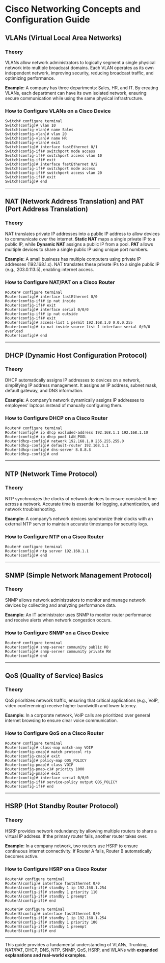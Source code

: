 # Cisco Networking Concepts and Configuration Guide

## VLANs (Virtual Local Area Networks)

### **Theory**
VLANs allow network administrators to logically segment a single physical network into multiple broadcast domains. Each VLAN operates as its own independent network, improving security, reducing broadcast traffic, and optimizing performance.

**Example:** A company has three departments: Sales, HR, and IT. By creating VLANs, each department can have its own isolated network, ensuring secure communication while using the same physical infrastructure.

### **How to Configure VLANs on a Cisco Device**
```cisco
Switch# configure terminal
Switch(config)# vlan 10
Switch(config-vlan)# name Sales
Switch(config-vlan)# vlan 20
Switch(config-vlan)# name HR
Switch(config-vlan)# exit
Switch(config)# interface fastEthernet 0/1
Switch(config-if)# switchport mode access
Switch(config-if)# switchport access vlan 10
Switch(config-if)# exit
Switch(config)# interface fastEthernet 0/2
Switch(config-if)# switchport mode access
Switch(config-if)# switchport access vlan 20
Switch(config-if)# exit
Switch(config)# end
```

---

## NAT (Network Address Translation) and PAT (Port Address Translation)

### **Theory**
NAT translates private IP addresses into a public IP address to allow devices to communicate over the internet. **Static NAT** maps a single private IP to a public IP, while **Dynamic NAT** assigns a public IP from a pool. **PAT** allows multiple devices to share a single public IP using unique port numbers.

**Example:** A small business has multiple computers using private IP addresses (192.168.1.x). NAT translates these private IPs to a single public IP (e.g., 203.0.113.5), enabling internet access.

### **How to Configure NAT/PAT on a Cisco Router**
```cisco
Router# configure terminal
Router(config)# interface fastEthernet 0/0
Router(config-if)# ip nat inside
Router(config-if)# exit
Router(config)# interface serial 0/0/0
Router(config-if)# ip nat outside
Router(config-if)# exit
Router(config)# access-list 1 permit 192.168.1.0 0.0.0.255
Router(config)# ip nat inside source list 1 interface serial 0/0/0 overload
Router(config)# end
```

---

## DHCP (Dynamic Host Configuration Protocol)

### **Theory**
DHCP automatically assigns IP addresses to devices on a network, simplifying IP address management. It assigns an IP address, subnet mask, default gateway, and DNS information.

**Example:** A company’s network dynamically assigns IP addresses to employees’ laptops instead of manually configuring them.

### **How to Configure DHCP on a Cisco Router**
```cisco
Router# configure terminal
Router(config)# ip dhcp excluded-address 192.168.1.1 192.168.1.10
Router(config)# ip dhcp pool LAN_POOL
Router(dhcp-config)# network 192.168.1.0 255.255.255.0
Router(dhcp-config)# default-router 192.168.1.1
Router(dhcp-config)# dns-server 8.8.8.8
Router(dhcp-config)# end
```

---

## NTP (Network Time Protocol)

### **Theory**
NTP synchronizes the clocks of network devices to ensure consistent time across a network. Accurate time is essential for logging, authentication, and network troubleshooting.

**Example:** A company’s network devices synchronize their clocks with an external NTP server to maintain accurate timestamps for security logs.

### **How to Configure NTP on a Cisco Router**
```cisco
Router# configure terminal
Router(config)# ntp server 192.168.1.1
Router(config)# end
```

---

## SNMP (Simple Network Management Protocol)

### **Theory**
SNMP allows network administrators to monitor and manage network devices by collecting and analyzing performance data.

**Example:** An IT administrator uses SNMP to monitor router performance and receive alerts when network congestion occurs.

### **How to Configure SNMP on a Cisco Device**
```cisco
Router# configure terminal
Router(config)# snmp-server community public RO
Router(config)# snmp-server community private RW
Router(config)# end
```

---

## QoS (Quality of Service) Basics

### **Theory**
QoS prioritizes network traffic, ensuring that critical applications (e.g., VoIP, video conferencing) receive higher bandwidth and lower latency.

**Example:** In a corporate network, VoIP calls are prioritized over general internet browsing to ensure clear voice communication.

### **How to Configure QoS on a Cisco Router**
```cisco
Router# configure terminal
Router(config)# class-map match-any VOIP
Router(config-cmap)# match protocol rtp
Router(config-cmap)# exit
Router(config)# policy-map QOS_POLICY
Router(config-pmap)# class VOIP
Router(config-pmap-c)# priority 1000
Router(config-pmap)# exit
Router(config)# interface serial 0/0/0
Router(config-if)# service-policy output QOS_POLICY
Router(config-if)# end
```

---

## HSRP (Hot Standby Router Protocol)

### **Theory**
HSRP provides network redundancy by allowing multiple routers to share a virtual IP address. If the primary router fails, another router takes over.

**Example:** In a company network, two routers use HSRP to ensure continuous internet connectivity. If Router A fails, Router B automatically becomes active.

### **How to Configure HSRP on a Cisco Router**
```cisco
RouterA# configure terminal
RouterA(config)# interface fastEthernet 0/0
RouterA(config-if)# standby 1 ip 192.168.1.254
RouterA(config-if)# standby 1 priority 110
RouterA(config-if)# standby 1 preempt
RouterA(config-if)# end

RouterB# configure terminal
RouterB(config)# interface fastEthernet 0/0
RouterB(config-if)# standby 1 ip 192.168.1.254
RouterB(config-if)# standby 1 priority 100
RouterB(config-if)# standby 1 preempt
RouterB(config-if)# end
```

---

This guide provides a fundamental understanding of VLANs, Trunking, NAT/PAT, DHCP, DNS, NTP, SNMP, QoS, HSRP, and WLANs with **expanded explanations and real-world examples**. 
